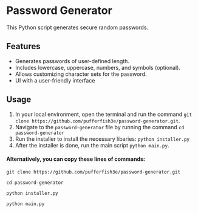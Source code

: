 # Password Generator

This Python script generates secure random passwords.

## Features

* Generates passwords of user-defined length.
* Includes lowercase, uppercase, numbers, and symbols (optional).
* Allows customizing character sets for the password.
* UI with a user-friendly interface

## Usage 
1. In your local environment, open the terminal and run the command `git clone https://github.com/pufferfish3e/password-generator.git`.
2. Navigate to the `password-generator` file by running the command `cd password-generator`
3. Run the installer to install the necessary libaries: `python installer.py`
4. After the installer is done, run the main script `python main.py`.

#### Alternatively, you can copy these lines of commands: 
`git clone https://github.com/pufferfish3e/password-generator.git`

`cd password-generator`

`python installer.py`

`python main.py`
